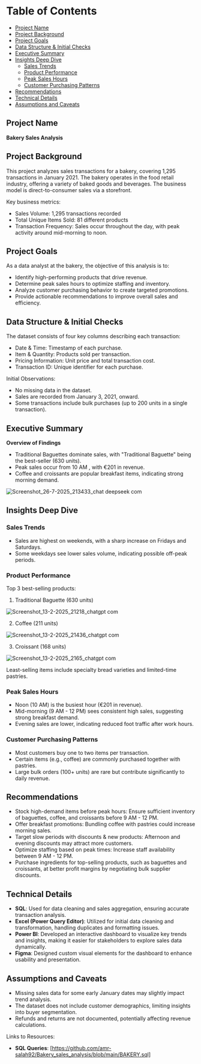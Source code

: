 # Table of Contents

- [Project Name](#project-name)
- [Project Background](#project-background)
- [Project Goals](#project-goals)
- [Data Structure & Initial Checks](#data-structure--initial-checks)
- [Executive Summary](#executive-summary)
- [Insights Deep Dive](#insights-deep-dive)
  - [Sales Trends](#sales-trends)
  - [Product Performance](#product-performance)
  - [Peak Sales Hours](#peak-sales-hours)
  - [Customer Purchasing Patterns](#customer-purchasing-patterns)
- [Recommendations](#recommendations)
- [Technical Details](#technical-details)
- [Assumptions and Caveats](#assumptions-and-caveats)

## Project Name

**Bakery Sales Analysis**

## Project Background

This project analyzes sales transactions for a bakery, covering 1,295 transactions in January 2021. The bakery operates in the food retail industry, offering a variety of baked goods and beverages. The business model is direct-to-consumer sales via a storefront.

Key business metrics:
- Sales Volume: 1,295 transactions recorded
- Total Unique Items Sold: 81 different products
- Transaction Frequency: Sales occur throughout the day, with peak activity around mid-morning to noon.

## Project Goals

As a data analyst at the bakery, the objective of this analysis is to:
- Identify high-performing products that drive revenue.
- Determine peak sales hours to optimize staffing and inventory.
- Analyze customer purchasing behavior to create targeted promotions.
- Provide actionable recommendations to improve overall sales and efficiency.

## Data Structure & Initial Checks

The dataset consists of four key columns describing each transaction:
- Date & Time: Timestamp of each purchase.
- Item & Quantity: Products sold per transaction.
- Pricing Information: Unit price and total transaction cost.
- Transaction ID: Unique identifier for each purchase.

Initial Observations:
- No missing data in the dataset.
- Sales are recorded from January 3, 2021, onward.
- Some transactions include bulk purchases (up to 200 units in a single transaction).

## Executive Summary

**Overview of Findings**
- Traditional Baguettes dominate sales, with "Traditional Baguette" being the best-seller (630 units).
- Peak sales occur from 10 AM , with €201 in revenue.
- Coffee and croissants are popular breakfast items, indicating strong morning demand.

  
![Screenshot_26-7-2025_213433_chat deepseek com](https://github.com/user-attachments/assets/b8bce037-19b2-4327-934c-9c9928d19bfc)

## Insights Deep Dive

### Sales Trends
- Sales are highest on weekends, with a sharp increase on Fridays and Saturdays.
- Some weekdays see lower sales volume, indicating possible off-peak periods.

### Product Performance
Top 3 best-selling products:
1. Traditional Baguette (630 units)

![Screenshot_13-2-2025_21218_chatgpt com](https://github.com/user-attachments/assets/8181122d-6096-4717-865f-fbb3cb361abb)

2. Coffee (211 units)

![Screenshot_13-2-2025_21436_chatgpt com](https://github.com/user-attachments/assets/c356edec-34ab-43b8-921b-61f54a0b08bd)

3. Croissant (168 units)

![Screenshot_13-2-2025_2165_chatgpt com](https://github.com/user-attachments/assets/b7489a65-c578-4533-b189-47f610222ddf)

Least-selling items include specialty bread varieties and limited-time pastries.

### Peak Sales Hours
- Noon (10 AM) is the busiest hour (€201 in revenue).
- Mid-morning (9 AM - 12 PM) sees consistent high sales, suggesting strong breakfast demand.
- Evening sales are lower, indicating reduced foot traffic after work hours.

### Customer Purchasing Patterns
- Most customers buy one to two items per transaction.
- Certain items (e.g., coffee) are commonly purchased together with pastries.
- Large bulk orders (100+ units) are rare but contribute significantly to daily revenue.

## Recommendations
- Stock high-demand items before peak hours: Ensure sufficient inventory of baguettes, coffee, and croissants before 9 AM - 12 PM.
- Offer breakfast promotions: Bundling coffee with pastries could increase morning sales.
- Target slow periods with discounts & new products: Afternoon and evening discounts may attract more customers.
- Optimize staffing based on peak times: Increase staff availability between 9 AM - 12 PM.
- Purchase ingredients for top-selling products, such as baguettes and croissants, at better profit margins by negotiating bulk supplier discounts.

## Technical Details
- **SQL**: Used for data cleaning and sales aggregation, ensuring accurate transaction analysis.
- **Excel (Power Query Editor)**: Utilized for initial data cleaning and transformation, handling duplicates and formatting issues.
- **Power BI**: Developed an interactive dashboard to visualize key trends and insights, making it easier for stakeholders to explore sales data dynamically.
- **Figma**: Designed custom visual elements for the dashboard to enhance usability and presentation.

## Assumptions and Caveats
- Missing sales data for some early January dates may slightly impact trend analysis.
- The dataset does not include customer demographics, limiting insights into buyer segmentation.
- Refunds and returns are not documented, potentially affecting revenue calculations.

Links to Resources:
- **SQL Queries**: [https://github.com/amr-salah92/Bakery_sales_analysis/blob/main/BAKERY.sql]

